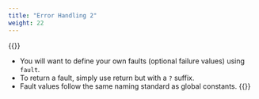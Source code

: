 ```yaml
---
title: "Error Handling 2"
weight: 22
---
```

{{<start>}}
- You will want to define your own faults (optional failure values) using `fault`.
- To return a fault, simply use return but with a `?` suffix.
- Fault values follow the same naming standard as global constants.
{{<end22>}}

